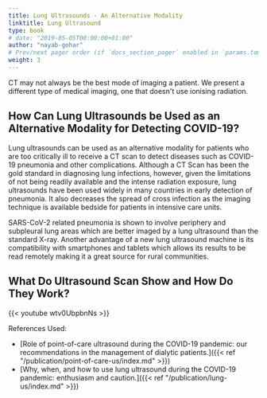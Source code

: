 ```yaml
---
title: Lung Ultrasounds - An Alternative Modality
linktitle: Lung Ultrasound
type: book
# date: "2019-05-05T00:00:00+01:00"
author: "nayab-gohar"
# Prev/next pager order (if `docs_section_pager` enabled in `params.toml`)
weight: 3
---
```


CT may not always be the best mode of imaging a patient. We present a different type of medical imaging, one that doesn't use ionising radiation.

## How Can Lung Ultrasounds be Used as an Alternative Modality for Detecting COVID-19?

Lung ultrasounds can be used as an alternative modality for patients who are too critically ill to receive a CT scan to detect diseases such as COVID-19 pneumonia and other complications. Although a CT Scan has been the gold standard in diagnosing lung infections, however, given the limitations of not being readily available and the intense radiation exposure, lung ultrasounds have been used widely in many countries in early detection of pneumonia. It also decreases the spread of cross infection as the imaging technique is available bedside for patients in intensive care units. 

SARS-CoV-2 related pneumonia is shown to involve periphery and subpleural lung areas which are better imaged by a lung ultrasound than the standard X-ray. Another advantage of a new lung ultrasound machine is its compatibility with smartphones and tablets which allows its results to be read remotely making it a great source for rural communities. 

## What Do Ultrasound Scan Show and How Do They Work?

{{< youtube wtv0UbpbnNs >}}



References Used:
* [Role of point-of-care ultrasound during the COVID-19 pandemic: our recommendations in the management of dialytic patients.]({{< ref "/publication/point-of-care-us/index.md" >}})
* [Why, when, and how to use lung ultrasound during the COVID-19 pandemic: enthusiasm and caution.]({{< ref "/publication/lung-us/index.md" >}})
